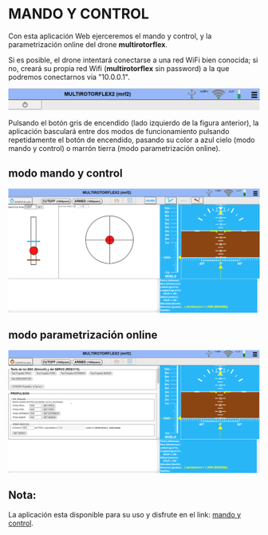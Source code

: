 # MANDO Y CONTROL  

 Con esta aplicación Web ejerceremos el mando y control, y la parametrización online del drone **multirotorflex**.  

 Si es posible, el drone intentará conectarse a una red WiFi bien conocida; si no, creará su propia red Wifi (**multirotorflex** sin password) a la que podremos conectarnos via "10.0.0.1".  

 ![Primera captura](Captura.PNG)  

 Pulsando el botón gris de encendido (lado izquierdo de la figura anterior), la aplicación basculará entre dos modos de funcionamiento pulsando repetidamente el botón de encendido, pasando su color a azul cielo (modo mando y control) o marrón tierra (modo parametrización online).

 ## modo mando y control

![Captura modo cielo](CapturaCielo.png)

 ## modo parametrización online

![Captura modo tierra](CapturaTierra.png)

## Nota: 

La aplicación esta disponible para su uso y disfrute en el link: [mando y control](https://martinico.github.io/mando-y-control/).  
